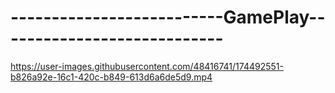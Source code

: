 # --------------------------GamePlay----------------------------


https://user-images.githubusercontent.com/48416741/174492551-b826a92e-16c1-420c-b849-613d6a6de5d9.mp4

